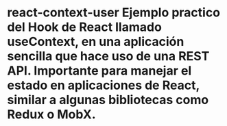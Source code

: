 # react-context-user Ejemplo practico del Hook de React llamado useContext, en una aplicación sencilla que hace uso de una REST API. Importante para manejar el estado en aplicaciones de React, similar a algunas bibliotecas como Redux o MobX.
